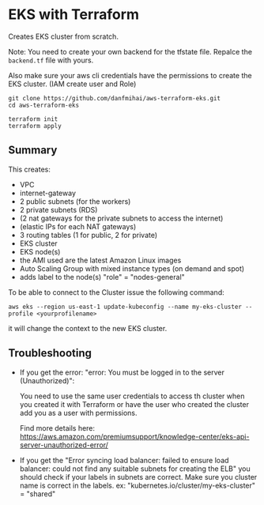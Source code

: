 # EKS with Terraform

Creates EKS cluster from scratch.

Note: You need to create your own backend for the tfstate file.
Repalce the `backend.tf` file with yours.

Also make sure your aws cli credentials have the permissions to create the EKS cluster. (IAM create user and Role)

```
git clone https://github.com/danfmihai/aws-terraform-eks.git
cd aws-terraform-eks

terraform init
terraform apply

```

## Summary
This creates:
- VPC
- internet-gateway
- 2 public subnets (for the workers)
- 2 private subnets (RDS)
- (2 nat gateways for the private subnets to access the internet)
- (elastic IPs for each NAT gateways)
- 3 routing tables (1 for public, 2 for private)
- EKS cluster 
- EKS node(s)
- the AMI used are the latest Amazon Linux images
- Auto Scaling Group with mixed instance types (on demand and spot)
- adds label to the node(s) "role" = "nodes-general"


To be able to connect to the Cluster issue the following command:

`aws eks --region us-east-1 update-kubeconfig --name my-eks-cluster --profile <yourprofilename>`

it will change the context to the new EKS cluster.


## Troubleshooting
- If you get the error: "error: You must be logged in to the server (Unauthorized)":

    You need to use the same user credentials to access th cluster when you created it with Terraform or have the user who created the cluster add you as a user with permissions.

    Find more details here:
    https://aws.amazon.com/premiumsupport/knowledge-center/eks-api-server-unauthorized-error/

- If you get the "Error syncing load balancer: failed to ensure load balancer: could not find any suitable subnets for creating the ELB"  you should check if your labels in subnets are correct. Make sure you cluster name is correct in the labels. 
    ex: "kubernetes.io/cluster/my-eks-cluster" = "shared"



